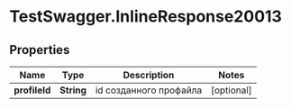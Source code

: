 # TestSwagger.InlineResponse20013

## Properties

Name | Type | Description | Notes
------------ | ------------- | ------------- | -------------
**profileId** | **String** | id созданного профайла | [optional] 



